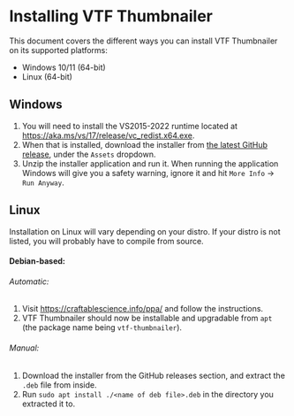 # Installing VTF Thumbnailer

This document covers the different ways you can install VTF Thumbnailer on its supported platforms:

- Windows 10/11 (64-bit)
- Linux (64-bit)

## Windows

1. You will need to install the VS2015-2022 runtime located at https://aka.ms/vs/17/release/vc_redist.x64.exe.
2. When that is installed, download the installer from [the latest
   GitHub release](https://github.com/craftablescience/vtf-thumbnailer/releases/latest), under the `Assets` dropdown.
3. Unzip the installer application and run it. When running the application Windows will give you a safety warning,
   ignore it and hit `More Info` → `Run Anyway`.

## Linux

Installation on Linux will vary depending on your distro. If your distro is not listed, you will probably have to
compile from source.

#### Debian-based:

###### Automatic:

1. Visit https://craftablescience.info/ppa/ and follow the instructions.
2. VTF Thumbnailer should now be installable and upgradable from `apt` (the package name being `vtf-thumbnailer`).

###### Manual:

1. Download the installer from the GitHub releases section, and extract the `.deb` file from inside.
2. Run `sudo apt install ./<name of deb file>.deb` in the directory you extracted it to.
